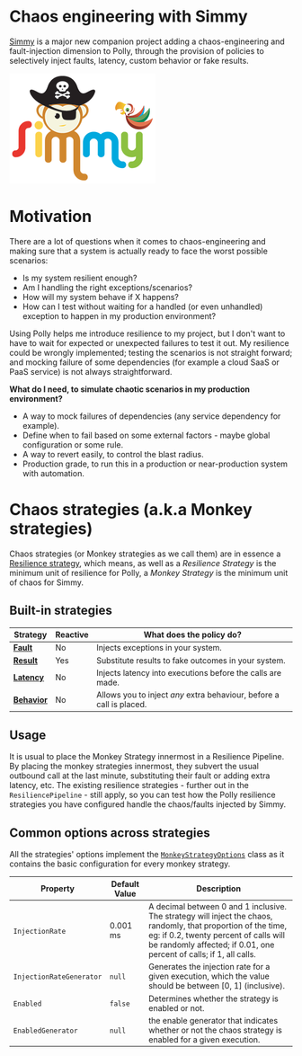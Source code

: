 # Chaos engineering with Simmy

[Simmy][simmy] is a major new companion project adding a chaos-engineering and fault-injection dimension to Polly, through the provision of policies to selectively inject faults, latency, custom behavior or fake results.

<img src="../../logos/Simmy-Logo.png" alt="Simmy"/>

# Motivation

There are a lot of questions when it comes to chaos-engineering and making sure that a system is actually ready to face the worst possible scenarios:

* Is my system resilient enough?
* Am I handling the right exceptions/scenarios?
* How will my system behave if X happens?
* How can I test without waiting for a handled (or even unhandled) exception to happen in my production environment?

Using Polly helps me introduce resilience to my project, but I don't want to have to wait for expected or unexpected failures to test it out. My resilience could be wrongly implemented; testing the scenarios is not straight forward; and mocking failure of some dependencies (for example a cloud SaaS or PaaS service) is not always straightforward.

**What do I need, to simulate chaotic scenarios in my production environment?**

* A way to mock failures of dependencies (any service dependency for example).
* Define when to fail based on some external factors - maybe global configuration or some rule.
* A way to revert easily, to control the blast radius.
* Production grade, to run this in a production or near-production system with automation.

# Chaos strategies (a.k.a Monkey strategies)
Chaos strategies (or Monkey strategies as we call them) are in essence a [Resilience strategy](../strategies/index.md#built-in-strategies), which means, as well as a *Resilience Strategy* is the minimum unit of resilience for Polly, a *Monkey Strategy* is the minimum unit of chaos for Simmy.

## Built-in strategies
|Strategy| Reactive| What does the policy do?|
| ------------- |------------- |------------- |
|**[Fault](fault.md)**|No|Injects exceptions in your system.|
|**[Result](result.md)**|Yes|Substitute results to fake outcomes in your system.|
|**[Latency](latency.md)**|No|Injects latency into executions before the calls are made.|
|**[Behavior](behavior.md)**|No|Allows you to inject _any_ extra behaviour, before a call is placed. |

## Usage
It is usual to place the Monkey Strategy innermost in a Resilience Pipeline. By placing the monkey strategies innermost, they subvert the usual outbound call at the last minute, substituting their fault or adding extra latency, etc. The existing resilience strategies - further out in the `ResiliencePipeline` - still apply, so you can test how the Polly resilience strategies you have configured handle the chaos/faults injected by Simmy.

## Common options across strategies
All the strategies' options implement the [`MonkeyStrategyOptions`](xref:Polly.Simmy.MonkeyStrategyOptions) class as it contains the basic configuration for every monkey strategy.

| Property                  | Default Value | Description                                  |
| ------------------------- | ------------- | -------------------------------------------- |
| `InjectionRate`           | 0.001 ms      | A decimal between 0 and 1 inclusive. The strategy will inject the chaos, randomly, that proportion of the time, eg: if 0.2, twenty percent of calls will be randomly affected; if 0.01, one percent of calls; if 1, all calls.    |
| `InjectionRateGenerator`  | `null`        | Generates the injection rate for a given execution, which the value should be between [0, 1] (inclusive). |
| `Enabled`                 | `false`       | Determines whether the strategy is enabled or not.    |
| `EnabledGenerator`        | `null`        | the enable generator that indicates whether or not the chaos strategy is enabled for a given execution.     |

[simmy]: https://github.com/Polly-Contrib/Simmy

